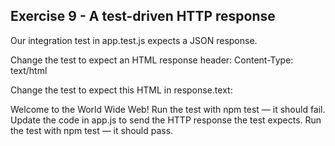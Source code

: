 ## Exercise 9 - A test-driven HTTP response

Our integration test in app.test.js expects a JSON response.

Change the test to expect an HTML response header: Content-Type: text/html

Change the test to expect this HTML in response.text:

Welcome to the World Wide Web!
Run the test with npm test — it should fail.
Update the code in app.js to send the HTTP response the test expects.
Run the test with npm test — it should pass.
